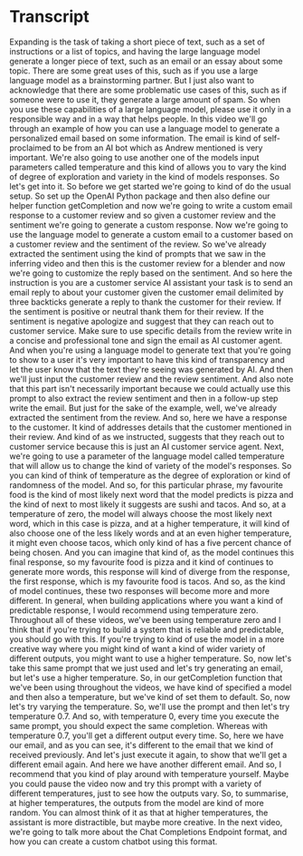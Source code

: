 # Transcript
Expanding is the task of taking a short piece of text, 
such as a set of instructions or a list of topics, 
and having the large language model generate a 
longer piece of text, such as an email or 
an essay about some topic. There are some great uses of this, 
such as if you use a large language model as a brainstorming partner. 
But I just also want to acknowledge that 
there are some problematic use cases of this, 
such as if someone were to use it, they generate a large amount of spam. 
So when you use these capabilities of a large language model, 
please use it only in a responsible way and in 
a way that helps people. 
In this video we'll go through an example of how you can 
use a language model to generate a personalized 
email based on some information. The 
email is kind of self-proclaimed to be from an AI 
bot which as Andrew mentioned is very important. 
We're also going to use another one of the models input 
parameters called temperature and this kind of allows 
you to vary the kind of degree of exploration and variety in 
the kind of models responses. So let's get into it. 
So before we get started we're going to kind of 
do the usual setup. So set up the OpenAI Python package and then also define 
our helper function getCompletion 
and now we're going to write a custom email response to 
a customer review and so given a customer review and the sentiment 
we're going to generate a custom response. Now we're 
going to use the language model to generate a custom 
email to a customer based on a customer 
review and the sentiment of the review. So we've already 
extracted the sentiment 
using the kind of prompts that we saw 
in the inferring video 
and then this is the customer review for a blender 
and now we're going to customize the reply 
based on the sentiment. 
And so here the instruction is you are a customer service AI 
assistant your task is to send an email reply to about your 
customer given the customer email delimited 
by three backticks generate a reply to thank the customer for their 
review. If the sentiment is positive or neutral thank 
them for their review. If the sentiment is 
negative apologize and suggest that they can reach 
out to customer service. Make sure to use 
specific details from the review write in a 
concise and professional tone and sign the email 
as AI customer agent. And when you're using a language model to 
generate text that you're going to show to a user it's very important 
to have this kind of transparency and let 
the user know that the text they're seeing was generated 
by AI. 
And then we'll just input the customer review 
and the review sentiment. And also note that this part isn't necessarily 
important because we could actually use this prompt to 
also extract the review sentiment and then in a follow-up step write 
the email. But just for the sake of the example, well, we've already 
extracted the sentiment from the review. And so, here we have a 
response to the customer. It kind of addresses 
details that the customer mentioned in their review. 
And kind of as we instructed, suggests that they reach 
out to customer service because this is just 
an AI customer service agent. 
Next, we're going to use a parameter of the language 
model called temperature that will allow us to 
change the kind of variety of the model's responses. So you can kind of 
think of temperature as the degree of exploration 
or kind of randomness of the model. And so, for 
this particular phrase, my favourite food is the 
kind of most likely next word that the 
model predicts is pizza and the kind of next to most likely 
it suggests are sushi and tacos. And so, at 
a temperature of zero, the model will always choose the 
most likely next word, which in this case is pizza, and 
at a higher temperature, 
it will kind of also choose one of the less likely words 
and at an even higher temperature, it might even choose tacos, 
which only kind of has a five percent 
chance of being chosen. 
And you can imagine that kind of, 
as the model continues this final response, so my favourite food is 
pizza and it kind of continues to generate more words, 
this response will kind of diverge from the response, 
the first response, which is my favourite food is tacos. 
And so, as the kind of model continues, 
these two responses will become more and more different. 
In general, when building applications 
where you want a kind of predictable response, 
I would recommend using temperature zero. 
Throughout all of these videos, we've been using temperature zero and 
I think that if you're trying to build a system that is 
reliable and predictable, you should go with this. If you're trying to 
kind of use the model in a more creative way where you 
might kind of want 
a kind of wider variety of different outputs, 
you might want to use a higher temperature. So, 
now let's take this same prompt that we just used and let's try 
generating an email, but let's use a higher temperature. So, in our getCompletion 
function that we've been using throughout the videos, we have kind of 
specified a model and then also a temperature, 
but we've kind of set them to default. So, now let's try varying the 
temperature. 
So, we'll use the prompt and then 
let's try temperature 0.7. 
And so, with temperature 0, every time you execute the same prompt, 
you should expect the same completion. Whereas with temperature 0.7, you'll get 
a different output every time. So, here we have 
our email, and as you can see, it's different to the email that we 
kind of received previously. And let's just execute it again, to show 
that we'll get a different email again. 
And here we have another different email. And so, I recommend that 
you kind of play around with temperature yourself. 
Maybe you could pause the video now and 
try this prompt with a variety of different temperatures, 
just to see how the outputs vary. 
So, to summarise, at higher temperatures, 
the outputs from the model are kind of more random. 
You can almost think of it as that at higher temperatures, 
the assistant is more distractible, but maybe more creative. 
In the next video, we're going to talk more about the 
Chat Completions Endpoint format, and 
how you can create a custom chatbot using this format. 
